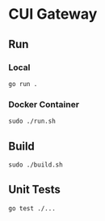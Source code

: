 # CUI Gateway

## Run

### Local 

```shell
go run .
```

### Docker Container

```
sudo ./run.sh
```

## Build

```shell
sudo ./build.sh
```

## Unit Tests

```shell
go test ./...
```